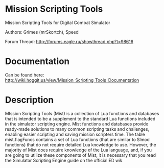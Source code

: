 Mission Scripting Tools
=====================

Mission Scripting Tools for Digital Combat Simulator

Authors: Grimes (mrSkortch), Speed

Forum Thread: http://forums.eagle.ru/showthread.php?t=98616

Documentation
====
Can be found here: http://wiki.hoggit.us/view/Mission_Scripting_Tools_Documentation

Description
===
MIssion Scripting Tools (Mist) is a collection of Lua functions and databases that is intended to be a supplement to the standard Lua functions included in the simulator scripting engine. Mist functions and databases provide ready-made solutions to many common scripting tasks and challenges, enabling easier scripting and saving mission scripters time. The table mist.flagFuncs contains a set of Lua functions (that are similar to Slmod functions) that do not require detailed Lua knowledge to use. However, the majority of Mist does require knowledge of the Lua language, and, if you are going to utilize these components of Mist, it is necessary that you read the Simulator Scripting Engine guide on the official ED wik

